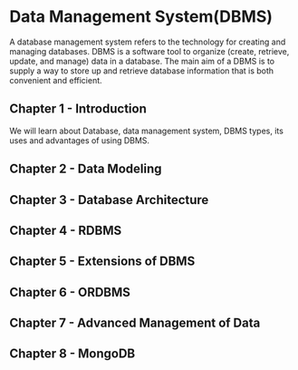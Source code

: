 # Data Management System(DBMS)

A database management system refers to the technology for creating and managing databases. DBMS is a software tool to organize (create, retrieve, update, and manage) data in a database. The main aim of a DBMS is to supply a way to store up and retrieve database information that is both convenient and efficient.

## Chapter 1 - Introduction

We will learn about Database, data management system, DBMS types, its uses and advantages of using DBMS.

## Chapter 2 - Data Modeling

## Chapter 3 - Database Architecture

## Chapter 4 - RDBMS

## Chapter 5 - Extensions of DBMS

## Chapter 6 - ORDBMS

## Chapter 7 - Advanced Management of Data

## Chapter 8 - MongoDB
